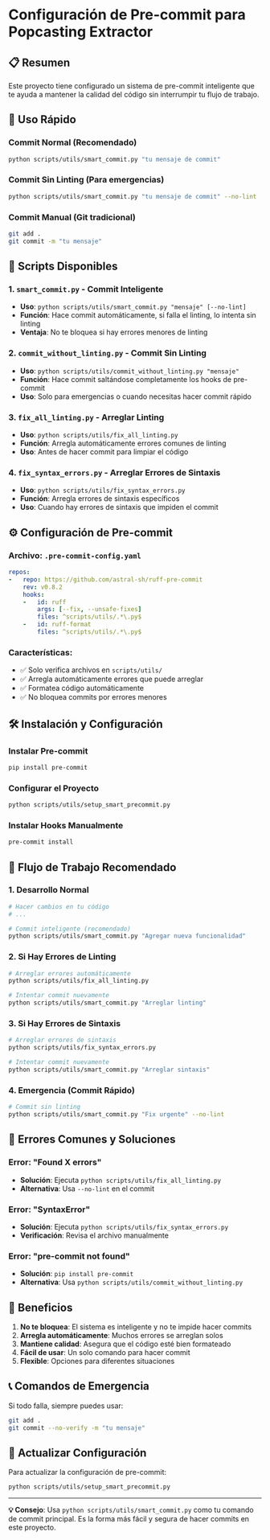 # Configuración de Pre-commit para Popcasting Extractor

## 📋 Resumen

Este proyecto tiene configurado un sistema de pre-commit inteligente que te ayuda a mantener la calidad del código sin interrumpir tu flujo de trabajo.

## 🚀 Uso Rápido

### Commit Normal (Recomendado)
```bash
python scripts/utils/smart_commit.py "tu mensaje de commit"
```

### Commit Sin Linting (Para emergencias)
```bash
python scripts/utils/smart_commit.py "tu mensaje de commit" --no-lint
```

### Commit Manual (Git tradicional)
```bash
git add .
git commit -m "tu mensaje"
```

## 🔧 Scripts Disponibles

### 1. `smart_commit.py` - Commit Inteligente
- **Uso**: `python scripts/utils/smart_commit.py "mensaje" [--no-lint]`
- **Función**: Hace commit automáticamente, si falla el linting, lo intenta sin linting
- **Ventaja**: No te bloquea si hay errores menores de linting

### 2. `commit_without_linting.py` - Commit Sin Linting
- **Uso**: `python scripts/utils/commit_without_linting.py "mensaje"`
- **Función**: Hace commit saltándose completamente los hooks de pre-commit
- **Uso**: Solo para emergencias o cuando necesitas hacer commit rápido

### 3. `fix_all_linting.py` - Arreglar Linting
- **Uso**: `python scripts/utils/fix_all_linting.py`
- **Función**: Arregla automáticamente errores comunes de linting
- **Uso**: Antes de hacer commit para limpiar el código

### 4. `fix_syntax_errors.py` - Arreglar Errores de Sintaxis
- **Uso**: `python scripts/utils/fix_syntax_errors.py`
- **Función**: Arregla errores de sintaxis específicos
- **Uso**: Cuando hay errores de sintaxis que impiden el commit

## ⚙️ Configuración de Pre-commit

### Archivo: `.pre-commit-config.yaml`
```yaml
repos:
-   repo: https://github.com/astral-sh/ruff-pre-commit
    rev: v0.8.2
    hooks:
    -   id: ruff
        args: [--fix, --unsafe-fixes]
        files: ^scripts/utils/.*\.py$
    -   id: ruff-format
        files: ^scripts/utils/.*\.py$
```

### Características:
- ✅ Solo verifica archivos en `scripts/utils/`
- ✅ Arregla automáticamente errores que puede arreglar
- ✅ Formatea código automáticamente
- ✅ No bloquea commits por errores menores

## 🛠️ Instalación y Configuración

### Instalar Pre-commit
```bash
pip install pre-commit
```

### Configurar el Proyecto
```bash
python scripts/utils/setup_smart_precommit.py
```

### Instalar Hooks Manualmente
```bash
pre-commit install
```

## 📝 Flujo de Trabajo Recomendado

### 1. Desarrollo Normal
```bash
# Hacer cambios en tu código
# ...

# Commit inteligente (recomendado)
python scripts/utils/smart_commit.py "Agregar nueva funcionalidad"
```

### 2. Si Hay Errores de Linting
```bash
# Arreglar errores automáticamente
python scripts/utils/fix_all_linting.py

# Intentar commit nuevamente
python scripts/utils/smart_commit.py "Arreglar linting"
```

### 3. Si Hay Errores de Sintaxis
```bash
# Arreglar errores de sintaxis
python scripts/utils/fix_syntax_errors.py

# Intentar commit nuevamente
python scripts/utils/smart_commit.py "Arreglar sintaxis"
```

### 4. Emergencia (Commit Rápido)
```bash
# Commit sin linting
python scripts/utils/smart_commit.py "Fix urgente" --no-lint
```

## 🚨 Errores Comunes y Soluciones

### Error: "Found X errors"
- **Solución**: Ejecuta `python scripts/utils/fix_all_linting.py`
- **Alternativa**: Usa `--no-lint` en el commit

### Error: "SyntaxError"
- **Solución**: Ejecuta `python scripts/utils/fix_syntax_errors.py`
- **Verificación**: Revisa el archivo manualmente

### Error: "pre-commit not found"
- **Solución**: `pip install pre-commit`
- **Alternativa**: Usa `python scripts/utils/commit_without_linting.py`

## 🎯 Beneficios

1. **No te bloquea**: El sistema es inteligente y no te impide hacer commits
2. **Arregla automáticamente**: Muchos errores se arreglan solos
3. **Mantiene calidad**: Asegura que el código esté bien formateado
4. **Fácil de usar**: Un solo comando para hacer commit
5. **Flexible**: Opciones para diferentes situaciones

## 📞 Comandos de Emergencia

Si todo falla, siempre puedes usar:
```bash
git add .
git commit --no-verify -m "tu mensaje"
```

## 🔄 Actualizar Configuración

Para actualizar la configuración de pre-commit:
```bash
python scripts/utils/setup_smart_precommit.py
```

---

**💡 Consejo**: Usa `python scripts/utils/smart_commit.py` como tu comando de commit principal. Es la forma más fácil y segura de hacer commits en este proyecto. 